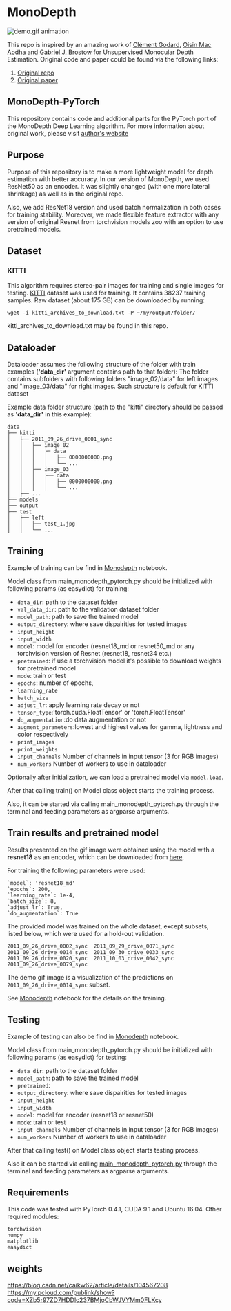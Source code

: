 # MonoDepth
![demo.gif animation](readme_images/demo.gif)

This repo is inspired by an amazing work of [Clément Godard](http://www0.cs.ucl.ac.uk/staff/C.Godard/), [Oisin Mac Aodha](http://vision.caltech.edu/~macaodha/) and [Gabriel J. Brostow](http://www0.cs.ucl.ac.uk/staff/g.brostow/) for Unsupervised Monocular Depth Estimation.
Original code and paper could be found via the following links:
1. [Original repo](https://github.com/mrharicot/monodepth)
2. [Original paper](https://arxiv.org/abs/1609.03677)

## MonoDepth-PyTorch
This repository contains code and additional parts for the PyTorch port of the MonoDepth Deep Learning algorithm. For more information about original work, please visit [author's website](http://visual.cs.ucl.ac.uk/pubs/monoDepth/)

## Purpose

Purpose of this repository is to make a more lightweight model for depth estimation with better accuracy.
In our version of MonoDepth, we used ResNet50 as an encoder. It was slightly changed (with one more lateral shrinkage) as well as in the original repo.

Also, we add ResNet18 version and used batch normalization in both cases for training stability.
Moreover, we made flexible feature extractor with any version of original Resnet from torchvision models zoo
 with an option to use pretrained models.

## Dataset
### KITTI

This algorithm requires stereo-pair images for training and single images for testing.
[KITTI](http://www.cvlibs.net/datasets/kitti/raw_data.php) dataset was used for training.
It contains 38237 training samples.
Raw dataset (about 175 GB) can be downloaded by running:
```shell
wget -i kitti_archives_to_download.txt -P ~/my/output/folder/
```
kitti_archives_to_download.txt may be found in this repo.

## Dataloader
Dataloader assumes the following structure of the folder with train examples (**'data_dir'** argument contains path to that folder):
The folder contains subfolders with following folders "image_02/data" for left images and  "image_03/data" for right images.
Such structure is default for KITTI dataset

Example data folder structure (path to the "kitti" directory should be passed as **'data_dir'** in this example):
```
data
├── kitti
│   ├── 2011_09_26_drive_0001_sync
│   │   ├── image_02
│   │   │   ├─ data
│   │   │   │   ├── 0000000000.png
│   │   │   │   └── ...
│   │   ├── image_03
│   │   │   ├── data
│   │   │   │   ├── 0000000000.png
│   │   │   │   └── ...
│   ├── ...
├── models
├── output
├── test
│   ├── left
│   │   ├── test_1.jpg
│   │   └── ...
```
    
## Training
Example of training can be find in [Monodepth](Monodepth.ipynb) notebook.

Model class from main_monodepth_pytorch.py should be initialized with following params (as easydict) for training:
 - `data_dir`: path to the dataset folder
 - `val_data_dir`: path to the validation dataset folder
 - `model_path`: path to save the trained model
 - `output_directory`: where save dispairities for tested images
 - `input_height`
 - `input_width`
 - `model`: model for encoder (resnet18_md or resnet50_md or any torchvision version of Resnet (resnet18, resnet34 etc.)
 - `pretrained`: if use a torchvision model it's possible to download weights for pretrained model
 - `mode`: train or test
 - `epochs`: number of epochs,
 - `learning_rate`
 - `batch_size`
 - `adjust_lr`: apply learning rate decay or not
 - `tensor_type`:'torch.cuda.FloatTensor' or 'torch.FloatTensor'
 - `do_augmentation`:do data augmentation or not
 - `augment_parameters`:lowest and highest values for gamma, lightness and color respectively
 - `print_images`
 - `print_weights`
 - `input_channels` Number of channels in input tensor (3 for RGB images)
 - `num_workers` Number of workers to use in dataloader

Optionally after initialization, we can load a pretrained model via `model.load`.

After that calling train() on Model class object starts the training process.

Also, it can be started via calling main_monodepth_pytorch.py through the terminal and feeding parameters as argparse arguments.

## Train results and pretrained model

Results presented on the gif image were obtained using the model with a **resnet18** as an encoder, which can be downloaded from [here](https://my.pcloud.com/publink/show?code=XZb5r97ZD7HDDlc237BMjoCbWJVYMm0FLKcy).

For training the following parameters were used:
```
`model`: 'resnet18_md'
`epochs`: 200,
`learning_rate`: 1e-4,
`batch_size`: 8,
`adjust_lr`: True,
`do_augmentation`: True
```
The provided model was trained on the whole dataset, except subsets, listed below, which were used for a hold-out validation.

```
2011_09_26_drive_0002_sync  2011_09_29_drive_0071_sync
2011_09_26_drive_0014_sync  2011_09_30_drive_0033_sync
2011_09_26_drive_0020_sync  2011_10_03_drive_0042_sync
2011_09_26_drive_0079_sync
```

The demo gif image is a visualization of the predictions on `2011_09_26_drive_0014_sync` subset.

See [Monodepth](Monodepth.ipynb) notebook for the details on the training.
    
## Testing
Example of testing can also be find in [Monodepth](Monodepth.ipynb) notebook.

Model class from main_monodepth_pytorch.py should be initialized with following params (as easydict) for testing:
 - `data_dir`: path to the dataset folder
 - `model_path`: path to save the trained model
 - `pretrained`: 
 - `output_directory`: where save dispairities for tested images
 - `input_height`
 - `input_width`
 - `model`: model for encoder (resnet18 or resnet50)
 - `mode`: train or test
 - `input_channels` Number of channels in input tensor (3 for RGB images)
 - `num_workers` Number of workers to use in dataloader
 
After that calling test() on Model class object starts testing process.

Also it can be started via calling [main_monodepth_pytorch.py](main_monodepth_pytorch.py) through the terminal and feeding parameters as argparse arguments. 
    
## Requirements
This code was tested with PyTorch 0.4.1, CUDA 9.1 and Ubuntu 16.04. Other required modules:

```
torchvision
numpy
matplotlib
easydict
```
## weights

https://blog.csdn.net/caikw62/article/details/104567208
https://my.pcloud.com/publink/show?code=XZb5r97ZD7HDDlc237BMjoCbWJVYMm0FLKcy

